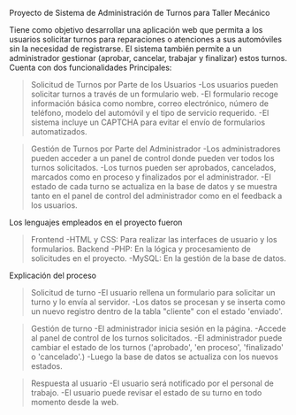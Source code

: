 Proyecto de Sistema de Administración de Turnos para Taller Mecánico

Tiene como objetivo desarrollar una aplicación web que permita a los usuarios solicitar turnos para reparaciones o atenciones a sus automóviles sin la necesidad de registrarse. 
El sistema también permite a un administrador gestionar (aprobar, cancelar, trabajar y finalizar) estos turnos.
Cuenta con dos funcionalidades Principales:

  >Solicitud de Turnos por Parte de los Usuarios
    -Los usuarios pueden solicitar turnos a través de un formulario web.
    -El formulario recoge información básica como nombre, correo electrónico, número de teléfono, modelo del automóvil y el tipo de servicio requerido.
    -El sistema incluye un CAPTCHA para evitar el envío de formularios automatizados.

  >Gestión de Turnos por Parte del Administrador
    -Los administradores pueden acceder a un panel de control donde pueden ver todos los turnos solicitados.
    -Los turnos pueden ser aprobados, cancelados, marcados como en proceso y finalizados por el administrador.
    -El estado de cada turno se actualiza en la base de datos y se muestra tanto en el panel de control del administrador como en el feedback a los usuarios.


Los lenguajes empleados en el proyecto fueron
  >Frontend
    -HTML y CSS: Para realizar las interfaces de usuario y los formularios.
  >Backend
    -PHP:    En la lógica y procesamiento de solicitudes en el proyecto.
    -MySQL:  En la gestión de la base de datos.


Explicación del proceso
  >Solicitud de turno
    -El usuario rellena un formulario para solicitar un turno y lo envía al servidor.
    -Los datos se procesan y se inserta como un nuevo registro dentro de la tabla "cliente" con el estado 'enviado'.
  
  >Gestión de turno
    -El administrador inicia sesión en la página.
    -Accede al panel de control de los turnos solicitados.
    -El administrador puede cambiar el estado de los turnos ('aprobado', 'en proceso', 'finalizado' o 'cancelado'.)
    -Luego la base de datos se actualiza con los nuevos estados.

  >Respuesta al usuario
    -El usuario será notificado por el personal de trabajo.
    -El usuario puede revisar el estado de su turno en todo momento desde la web.
